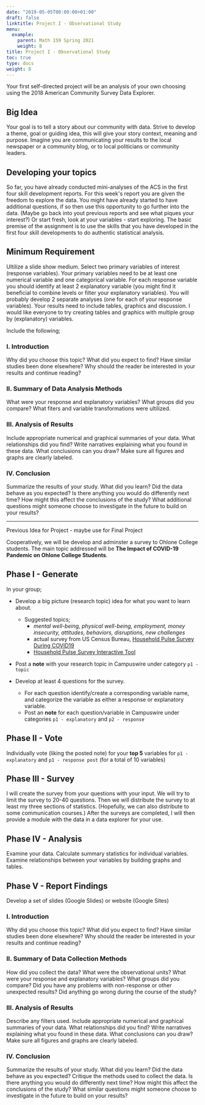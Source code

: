 ```yaml
---
date: "2019-05-05T00:00:00+01:00"
draft: false
linktitle: Project I - Observational Study
menu:
  example:
    parent: Math 159 Spring 2021
    weight: 8
title: Project I - Observational Study 
toc: true
type: docs
weight: 8
---
```


Your first self-directed project will be an analysis of your own choosing using the 2018 American Community Survey Data Explorer.  

## Big Idea
Your goal is to tell a story about our community with data.  Strive to develop a theme, goal or guiding idea, this will give your story context, meaning and purpose.  Imagine you are communicating your results to the local newspaper or a community blog, or to local politicians or community leaders.  

## Developing your topics
So far, you have already conducted mini-analyses of the ACS in the first four skill development reports.  For this week's report you are given the freedom to explore the data.  You might have already started to have additional questions, if so then use this opportunity to go further into the data.  (Maybe go back into yout previous reports and see what piques your interest?)  Or start fresh, look at your variables - start exploring.  The basic premise of the assignment is to use the skills that you have developed in the first four skill developments to do authentic statistical analysis.

## Minimum Requirement
Ultilize a slide show medium.  Select two primary variables of interest (response variables).  Your primary variables need to be at least one numerical variable and one categorical variable.   For each response variable you should identify at least 2 explanatory variable (you might find it beneficial to combine levels or filter your explanatory variables).  You will probably develop 2 separate analyses (one for each of your response variables).  Your results need to include tables, graphics and discussion.  I would like everyone to try creating tables and graphics with multiple group by (explanatory) variables.

Include the following;
### I. Introduction
Why did you choose this topic?  What did you expect to find?  Have similar studies been done elsewhere?  Why should the reader be interested in your results and continue reading?

### II.  Summary of Data Analysis Methods 
What were your response and explanatory variables? What groups did you compare?   What fiters and variable transformations were ultilized.
 

### III.  Analysis of Results 
Include appropriate numerical and graphical summaries of your data.  What relationships did you find? Write narratives explaining what you found in these data.   What conclusions can you draw? Make sure all figures and graphs are clearly labeled.
 

### IV. Conclusion 
Summarize the results of your study.  What did you learn?  Did the data behave as you expected?  Is there anything you would do differently next time?  How might this affect the conclusions of the study?  What additional questions might someone choose to investigate in the future to build on your results?



---

Previous Idea for Project - maybe use for Final Project



Cooperatively, we will be develop and adminster a survey to Ohlone College students.  The main topic addressed will be **The Impact of COVID-19 Pandemic on Ohlone College Students**.

## Phase I - Generate 
In your group;
- Develop a big picture (research topic) idea for what you want to learn about.
  - Suggested topics;
    - *mental well-being, physical well-being, employment, money insecurity, attitudes, behaviors, disruptions, new challenges*
    - actual survey from US Census Bureau, [Household Pulse Survey During COVID19](https://www2.census.gov/programs-surveys/demo/technical-documentation/hhp/2020_COVID-19_Household_Pulse_Survey-Week-of-6_11_2020_English.pdf)
    - [Household Pulse Survey Interactive Tool](https://www.census.gov/data-tools/demo/hhp/#/?s_metro=&mapAreaSelector=msa&measures=JLR)
- Post a **note** with your research topic in Campuswire under category `p1 - topic`

- Develop at least 4 questions for the survey. 
    - For each question identify/create a corresponding variable name, and categorize the variable as either a response or explanatory variable.
    - Post an **note** for each question/variable in Campuswire under categories `p1 - explanatory` and `p2 - response`

## Phase II - Vote 
Individually vote (liking the posted note) for your **top 5** variables for `p1 - explanatory` and `p1 - response post` (for a total of 10 variables)

## Phase III -  Survey 
I will create the survey from your questions with your input.  We will try to limit the survey to 20-40 questions.
Then we will distribute the survey to at least my three sections of statistics. (Hopefully, we can also distribute to some communication courses.)  After the surveys are completed, I will then provide a module with the data in a data explorer for your use.

## Phase IV - Analysis
Examine your data.  Calculate summary statistics for individual variables.  Examine relationships between your variables by building graphs and tables.

## Phase V - Report Findings
Develop a set of slides (Google Slides) or website (Google Sites)

### I. Introduction
Why did you choose this topic?  What did you expect to find?  Have similar studies been done elsewhere?  Why should the reader be interested in your results and continue reading?

### II.  Summary of Data Collection Methods 
How did you collect the data?  What were the observational units? What were your response and explanatory variables? What groups did you compare?   Did you have any problems with non-response or other unexpected results?  Did anything go wrong during the course of the study?  
 

### III.  Analysis of Results 
Describe any filters used.  Include appropriate numerical and graphical summaries of your data.  What relationships did you find? Write narratives explaining what you found in these data.   What conclusions can you draw? Make sure all figures and graphs are clearly labeled.
 

### IV. Conclusion 
Summarize the results of your study.  What did you learn?  Did the data behave as you expected?  Critique the methods used to collect the data.  Is there anything you would do differently next time?  How might this affect the conclusions of the study?  What similar questions might someone choose to investigate in the future to build on your results?
